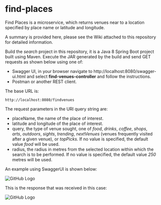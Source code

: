# find-places

Find Places is a microservice, which returns venues near to a location specified by place name or latitude and longitude.

A summary is provided here, please see the Wiki attached to this repository for detailed information.

Build the *search* project in this repository, it is a Java 8 Spring Boot project built using Maven. Execute the JAR generated by the build and send GET requests as shown below using one of:
* Swagger UI, in your browser navigate to http://localhost:8080/swagger-ui.html and select **find-venues-controller** and follow the instructions.
* Postman or another REST client.

The base URL is:

```http://localhost:8080/findvenues```

The request parameters in the URI query string are:
* placeName, the name of the place of interest.
* latitude and longitude of the place of interest.
* query, the type of venue sought, one of *food*, *drinks*, *coffee*, *shops*, *arts*, *outdoors*, *sights*, *trending*, *nextVenues* (venues frequently visited after a given venue), or *topPicks*. If no value is specified, the default value *food* will be used.
* radius, the radius in metres from the selected location within which the search is to be performed. If no value is specified, the default value *250* metres will be used.

An example using SwaggerUI is shown below:

![GitHub Logo](/images/SwaggerUI-example-request.png)

This is the response that was received in this case:

![GitHub Logo](/images/SwaggerUI-example-response.png)


